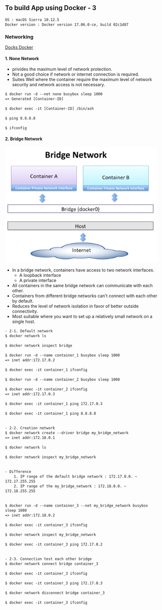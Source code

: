## To build App using Docker - 3
```
OS : macOS Sierra 10.12.5
Docker version : Docker version 17.06.0-ce, build 02c1d87
```

### Networking
[Docks Docker](https://docs.docker.com/engine/userguide/networking/)

#### 1. None Network
- privides the maximum level of network protection.
- Not a good choice if network or internet connection is required.
- Suites Well where the container require the maximum level of network security and network access is not necessary.

```
$ docker run -d --net none busybox sleep 1000
=> Generated [Container-ID]

$ docker exec -it [Container-ID] /bin/ash

$ ping 8.8.8.8

$ ifconfig
```

#### 2. Bridge Network
![Bridge Network](bridge_network.png)
- In a bridge network, containers have access to two network interfaces.
	- A loopback interface
	- A private interface
- All containers in the same bridge network can communicate with each other.
- Containers from different bridge networks can't connect with each other by default.
- Reduces the level of network isolation in favor of better outside connectivity.
- Most suitable where you want to set up a relatively small network on a single host.


```
- 2-1. Default network
$ docker network ls

$ docker network inspect bridge

$ docker run -d --name container_1 busybox sleep 1000
=> inet addr:172.17.0.2

$ docker exec -it container_1 ifconfig

$ docker run -d --name container_2 busybox sleep 1000

$ docker exec -it container_2 ifconfig
=> inet addr:172.17.0.3

$ docker exec -it container_1 ping 172.17.0.3

$ docker exec -it container_1 ping 8.8.8.8


- 2-2. Creation network
$ docker network create --driver bridge my_bridge_network
=> inet addr:172.18.0.1

$ docker network ls

$ docker network inspect my_bridge_network


- Difference
	1. IP range of the default bridge network : 172.17.0.0. ~ 172.17.255.255
	2. IP range of the my_bridge_network : 172.18.0.0. ~ 172.18.255.255


$ docker run -d --name container_3 --net my_bridge_network busybox sleep 1000
=> inet addr:172.18.0.2

$ docker exec -it container_3 ifconfig

$ docker network inspect my_bridge_network

$ docker exec -it container_3 ping 172.17.0.2


- 2-3. Connection test each other bridge
$ docker network connect bridge container_3

$ docker exec -it container_3 ifconfig

$ docker exec -it container_3 ping 172.17.0.3

$ docker network disconnect bridge container_3

$ docker exec -it container_3 ifconfig
```






